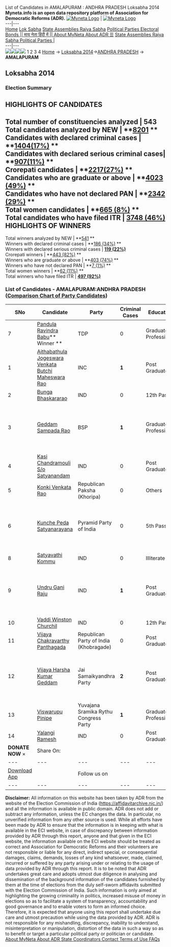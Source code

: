 List of Candidates in AMALAPURAM : ANDHRA PRADESH Loksabha 2014 
**Myneta.info is an open data repository platform of Association for Democratic Reforms (ADR).**
[![Myneta Logo](https://www.myneta.info/lib/img/myneta-logo.png)](https://www.myneta.info/) | [![Myneta Logo](https://www.myneta.info/lib/img/adr-logo.png)](https://adrindia.org)  
---|---  
[Home](https://www.myneta.info/) [Lok Sabha](https://www.myneta.info/#ls "Lok Sabha") [ State Assemblies ](https://www.myneta.info/#sa "State Assemblies") [Rajya Sabha](https://www.myneta.info/#rs "Rajya Sabha") [Political Parties ](https://www.myneta.info/party "Political Parties") [ Electoral Bonds ](https://www.myneta.info/electoral_bonds "Electoral Bonds") [ || माय नेता हिंदी में || ](https://translate.google.co.in/translate?prev=hp&hl=en&js=y&u=www.myneta.info&sl=en&tl=hi&history_state0=) [ About MyNeta ](https://adrindia.org/content/about-myneta) [ About ADR ](https://adrindia.org/about-adr/who-we-are) [☰](javascript:void\(0\))
[ State Assemblies ](https://www.myneta.info/#sa "State Assemblies") [ Rajya Sabha ](https://www.myneta.info/#rs "Rajya Sabha") [ Political Parties ](https://www.myneta.info/party "Political Parties")
|   
---|---  
![](https://www.myneta.info/lib/img/banner/banner-1.png)![](https://www.myneta.info/lib/img/banner/banner-2.png)![](https://www.myneta.info/lib/img/banner/banner-3.png)![](https://www.myneta.info/lib/img/banner/banner-4.png)
1  2  3  4 
[Home](https://www.myneta.info/) → [Loksabha 2014](https://www.myneta.info/ls2014/)→[ANDHRA PRADESH](https://www.myneta.info/ls2014/index.php?action=show_constituencies&state_id=1) → **AMALAPURAM**
### 
## Loksabha 2014
###  Election Summary 
HIGHLIGHTS OF CANDIDATES  
---  
Total number of constituencies analyzed |  543   
Total candidates analyzed by NEW | **[8201](https://www.myneta.info/ls2014/index.php?action=summary&subAction=candidates_analyzed&sort=candidate#summary) **  
Candidates with declared criminal cases | **[1404(17%)](https://www.myneta.info/ls2014/index.php?action=summary&subAction=crime&sort=candidate#summary) **  
Candidates with declared serious criminal cases| **[907(11%)](https://www.myneta.info/ls2014/index.php?action=summary&subAction=serious_crime&sort=candidate#summary) **  
Crorepati candidates | **[2217(27%)](https://www.myneta.info/ls2014/index.php?action=summary&subAction=crorepati&sort=candidate#summary) **  
Candidates who are graduate or above | **[4023 (49%)](https://www.myneta.info/ls2014/index.php?action=summary&subAction=education&sort=candidate#summary) **  
Candidates who have not declared PAN | **[2342 (29%)](https://www.myneta.info/ls2014/index.php?action=summary&subAction=without_pan&sort=candidate#summary) **  
Total women candidates | **[665 (8%)](https://www.myneta.info/ls2014/index.php?action=summary&subAction=women_candidate&sort=candidate#summary) **  
Total candidates who have filed ITR | [**3748 (46%)**](https://www.myneta.info/ls2014/index.php?action=summary&subAction=filed_itr&sort=candidate#summary)  
HIGHLIGHTS OF WINNERS  
---  
Total winners analyzed by NEW | **[541](https://www.myneta.info/ls2014/index.php?action=summary&subAction=winner_analyzed&sort=candidate#summary) **  
Winners with declared criminal cases | **[186 (34%)](https://www.myneta.info/ls2014/index.php?action=summary&subAction=winner_crime&sort=candidate#summary) **  
Winners with declared serious criminal cases | **[119 (22%)](https://www.myneta.info/ls2014/index.php?action=summary&subAction=winner_serious_crime&sort=candidate#summary)**  
Crorepati winners | **[443 (82%)](https://www.myneta.info/ls2014/index.php?action=summary&subAction=winner_crorepati&sort=candidate#summary) **  
Winners who are graduate or above | **[403 (74%)](https://www.myneta.info/ls2014/index.php?action=summary&subAction=winner_education&sort=candidate#summary) **  
Winners who have not declared PAN | **[7 (1%)](https://www.myneta.info/ls2014/index.php?action=summary&subAction=winner_without_pan&sort=candidate#summary) **  
Total women winners | **[62 (11%)](https://www.myneta.info/ls2014/index.php?action=summary&subAction=winner_women&sort=candidate#summary) **  
Total winners who have filed ITR | [**497 (92%)**](https://www.myneta.info/ls2014/index.php?action=summary&subAction=winner_filed_itr&sort=candidate#summary)  
### List of Candidates - AMALAPURAM:ANDHRA PRADESH ([Comparison Chart of Party Candidates](https://www.myneta.info/ls2014/comparisonchart.php?constituency_id=143))
SNo | Candidate| Party| Criminal Cases| Education| Age| Total Assets| Liabilities  
---|---|---|---|---|---|---|---  
7  | [Pandula Ravindra Babu](https://www.myneta.info/ls2014/candidate.php?candidate_id=8160)** Winner ** | TDP | 0 | Graduate Professional| 58 | Rs 2,71,31,000 ~ 2 Crore+ | Rs 30,00,000 ~ 30 Lacs+  
1  | [Aithabathula Jogeswara Venkata Butchi Maheswara Rao](https://www.myneta.info/ls2014/candidate.php?candidate_id=8158) | INC | **1** | Post Graduate| 63 | Rs 1,26,25,844 ~ 1 Crore+ | Rs 25,04,500 ~ 25 Lacs+  
2  | [Bunga Bhaskararao](https://www.myneta.info/ls2014/candidate.php?candidate_id=8841) | IND | 0 | 12th Pass| 65 | Rs 29,05,000 ~ 29 Lacs+ | Rs 1,00,000 ~ 1 Lacs+  
3  | [Geddam Sampada Rao](https://www.myneta.info/ls2014/candidate.php?candidate_id=8842) | BSP | **1** | Graduate Professional| 44 | ![](https://myneta.info/image_v2.php?myneta_folder=ls2014&candidate_id=8842&col=ta) | ![](https://myneta.info/image_v2.php?myneta_folder=ls2014&candidate_id=8842&col=lia)  
4  | [Kasi Chandramouli S/o Satyanandam](https://www.myneta.info/ls2014/candidate.php?candidate_id=8845) | IND | 0 | Post Graduate| 28 | Rs 46,513 ~ 46 Thou+ | Rs 0 ~   
5  | [Konki Venkata Rao](https://www.myneta.info/ls2014/candidate.php?candidate_id=8844) | Republican Paksha (Khoripa) | 0 | Others| 53 | Rs 31,500 ~ 31 Thou+ | Rs 5,000 ~ 5 Thou+  
6  | [Kunche Peda Satyanarayana](https://www.myneta.info/ls2014/candidate.php?candidate_id=8846) | Pyramid Party of India | 0 | 5th Pass| 43 | ![](https://myneta.info/image_v2.php?myneta_folder=ls2014&candidate_id=8846&col=ta) | ![](https://myneta.info/image_v2.php?myneta_folder=ls2014&candidate_id=8846&col=lia)  
8  | [Satyavathi Kommu](https://www.myneta.info/ls2014/candidate.php?candidate_id=8479) | IND | 0 | Illiterate| 41 | Rs 13,99,700 ~ 13 Lacs+ | Rs 0 ~   
9  | [Undru Gani Raju](https://www.myneta.info/ls2014/candidate.php?candidate_id=8477) | IND | **1** | Post Graduate| 32 | ![](https://myneta.info/image_v2.php?myneta_folder=ls2014&candidate_id=8477&col=ta) | ![](https://myneta.info/image_v2.php?myneta_folder=ls2014&candidate_id=8477&col=lia)  
10  | [Vaddi Winston Churchil](https://www.myneta.info/ls2014/candidate.php?candidate_id=8476) | IND | 0 | 12th Pass| 46 | Rs 2,95,000 ~ 2 Lacs+ | Rs 0 ~   
11  | [Vijaya Chakravarthy Panthagada](https://www.myneta.info/ls2014/candidate.php?candidate_id=8843) | Republican Party of India (Khobragade) | 0 | Post Graduate| 61 | Rs 5,20,000 ~ 5 Lacs+ | Rs 0 ~   
12  | [Vijaya Harsha Kumar Geddam](https://www.myneta.info/ls2014/candidate.php?candidate_id=8159) | Jai Samaikyandhra Party | **2** | Post Graduate| 54 | ![](https://myneta.info/image_v2.php?myneta_folder=ls2014&candidate_id=8159&col=ta) | ![](https://myneta.info/image_v2.php?myneta_folder=ls2014&candidate_id=8159&col=lia)  
13  | [Viswarupu Pinipe](https://www.myneta.info/ls2014/candidate.php?candidate_id=8157) | Yuvajana Sramika Rythu Congress Party | **1** | Graduate Professional| 51 | Rs 2,89,90,944 ~ 2 Crore+ | Rs 79,77,496 ~ 79 Lacs+  
14  | [Yalangi Ramesh](https://www.myneta.info/ls2014/candidate.php?candidate_id=8478) | IND | 0 | Post Graduate| 50 | Rs 1,70,000 ~ 1 Lacs+ | Rs 25,000 ~ 25 Thou+  
|  **DONATE NOW** × |  Share On:  | [](https://api.whatsapp.com/send?text=https%3A%2F%2Fmyneta.info%2Fpunjab2022%2Findex.php%3Faction%3Dshow_constituencies%26state_id%3D19) | [](https://www.facebook.com/sharer/sharer.php?u=https%3A%2F%2Fmyneta.info%2Fpunjab2022%2Findex.php%3Faction%3Dshow_constituencies%26state_id%3D19) | [](https://twitter.com/share?url=https%3A%2F%2Fmyneta.info%2Fpunjab2022%2Findex.php%3Faction%3Dshow_constituencies%26state_id%3D19)  
---|---|---|---|---  
| [ Download App ](https://play.google.com/store/apps/details?id=com.webrosoft.myneta1&pcampaignid=pcampaignidMKT-Other-global-all-co-prtnr-py-PartBadge-Mar2515-1) | [](https://play.google.com/store/apps/details?id=com.webrosoft.myneta1&pcampaignid=pcampaignidMKT-Other-global-all-co-prtnr-py-PartBadge-Mar2515-1) |  Follow us on  | [](https://www.facebook.com/adrindia.org/) | [](https://twitter.com/adrspeaks) | [](https://groups.google.com/g/national-election-watch?hl=en&pli=1) | [](https://www.instagram.com/adrspeaks/) | [](https://www.youtube.com/user/adrspeaks) | [](https://sharechat.com/profile/adrspeaks)  
---|---|---|---|---|---|---|---|---  
**Disclaimer:** All information on this website has been taken by ADR from the website of the Election Commission of India (https://affidavitarchive.nic.in/) and all the information is available in public domain. ADR does not add or subtract any information, unless the EC changes the data. In particular, no unverified information from any other source is used. While all efforts have been made by ADR to ensure that the information is in keeping with what is available in the ECI website, in case of discrepancy between information provided by ADR through this report, anyone and that given in the ECI website, the information available on the ECI website should be treated as correct and Association for Democratic Reforms and their volunteers are not responsible or liable for any direct, indirect special, or consequential damages, claims, demands, losses of any kind whatsoever, made, claimed, incurred or suffered by any party arising under or relating to the usage of data provided by ADR through this report. It is to be noted that ADR undertakes great care and adopts utmost due diligence in analysing and dissemination of the background information of the candidates furnished by them at the time of elections from the duly self-sworn affidavits submitted with the Election Commission of India. Such information is only aimed at highlighting the growing criminality in politics, increased misuse of money in elections so as to facilitate a system of transparency, accountability and good governance and to enable voters to form an informed choice. Therefore, it is expected that anyone using this report shall undertake due care and utmost precaution while using the data provided by ADR. ADR is not responsible for any mishandling, discrepancy, inability to understand, misinterpretation or manipulation, distortion of the data in such a way so as to benefit or target a particular political party or politician or candidate. 
[ About MyNeta ](https://adrindia.org/content/about-myneta) [ About ADR ](https://adrindia.org/about-adr/who-we-are) [ State Coordinators ](https://adrindia.org/about-adr/state-coordinators) [ Contact ](https://adrindia.org/contact-us) [ Terms of Use ](https://adrindia.org/content/adr-terms-use) [ FAQs ](https://adrindia.org/content/faqs)
